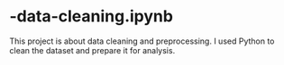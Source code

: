 # -data-cleaning.ipynb
This project is about data cleaning and preprocessing. I used Python to clean the dataset and prepare it for analysis.
